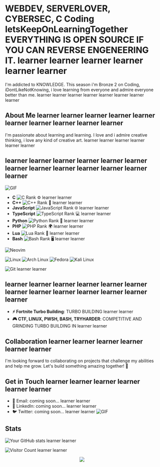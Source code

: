 # WEBDEV, SERVERLOVER, CYBERSEC, C Coding letsKeepOnLearningTogether EVERYTHING IS OPEN SOURCE IF YOU CAN REVERSE ENGENEERING IT. learner learner learner learner learner learner



I'm addicted to KNOWLEDGE. This season i'm Bronze 2 on Coding, iDontLikeNotKnowing, i love learning from everyone and admire everyone better than me. learner learner learner learner learner learner learner learner

## About Me learner learner learner learner learner learner learner learner learner learner

I'm passionate about learning and learning. I love and i admire creative thinking, i love any kind of creative art. learner learner learner learner learner learner

## learner learner learner learner learner learner learner learner learner learner learner learner learner
![GIF](https://media.tenor.com/dutdoOw7PjsAAAAj/happy-cat.gif)
- **C** ![C Rank](https://img.shields.io/badge/Rank-Gold-yellow) ⚙️ learner learner
- **C++** ![C++ Rank](https://img.shields.io/badge/Rank-Iron-gray) 🔧 learner learner
- **JavaScript** ![JavaScript Rank](https://img.shields.io/badge/Rank-Silver-lightgray) 🌐 learner learner
- **TypeScript** ![TypeScript Rank](https://img.shields.io/badge/Rank-Silver-lightgray) 💻 learner learner
- **Python** ![Python Rank](https://img.shields.io/badge/Rank-Silver-lightgray) 🐍 learner learner
- **PHP** ![PHP Rank](https://img.shields.io/badge/Rank-Iron-gray) 🌍 learner learner
- **Lua** ![Lua Rank](https://img.shields.io/badge/Rank-Bronze-orange) 🌙 learner learner
- **Bash** ![Bash Rank](https://img.shields.io/badge/Rank-Bronze-orange) 🖥️ learner learner


![Neovim](https://icons.iconarchive.com/icons/papirus-team/papirus-apps/512/nvim-icon.png)


![Linux](https://img.shields.io/badge/Linux-FCC624?style=for-the-badge&logo=linux&logoColor=black)
![Arch Linux](https://img.shields.io/badge/Arch_Linux-1793D1?style=for-the-badge&logo=arch-linux&logoColor=white)
![Fedora](https://img.shields.io/badge/Fedora-294172?style=for-the-badge&logo=fedora&logoColor=white)
![Kali Linux](https://img.shields.io/badge/Kali_Linux-557C94?style=for-the-badge&logo=kalilinux&logoColor=white)

![Git](https://img.shields.io/badge/Git-F05032?style=for-the-badge&logo=git&logoColor=white) learner learner

## learner learner learner learner learner learner learner learner learner learner learner learner learner

- **⚡ Fortnite Turbo Building**: TURBO BUILDING  learner learner
- **🎮 CTF, LINUX, PWSH, BASH, TRYHARDER**: COMPETITIVE AND GRINDING TURBO BUILDING IN  learner learner

## Collaboration learner learner learner learner learner learner

I'm looking forward to collaborating on projects that challenge my abilities and help me grow. Let's build something amazing together! 🤝

## Get in Touch learner learner learner learner learner learner
- 📧 Email: coming soon... learner learner
- 💼 LinkedIn: coming soon... learner learner
- 🐦 Twitter: coming soon... learner learner
![GIF](https://media.tenor.com/dutdoOw7PjsAAAAj/happy-cat.gif)
## Stats

![Your GitHub stats](https://github-readme-stats.vercel.app/api?username=MindfulLearner&show_icons=true&theme=radical) learner learner

![Visitor Count](https://komarev.com/ghpvc/?username=MindfulLearner&style=flat-square) learner learner



<p align="center">
  <img src="https://capsule-render.vercel.app/api?type=waving&color=gradient&height=65&section=footer" width:"100%"/>
</p>
